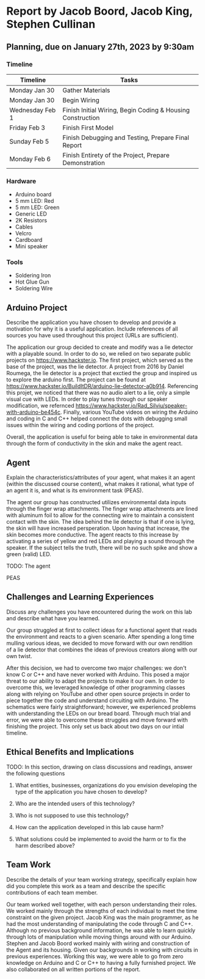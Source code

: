 # Report by Jacob Boord, Jacob King, Stephen Cullinan

## Planning, due on January 27th, 2023 by 9:30am

### Timeline

| Timeline  | Tasks |
| ----------- | ----------- |
| Monday Jan 30 |   Gather Materials   |
| Monday Jan 30 |   Begin Wiring   |
| Wednesday Feb 1 |   Finish Initial Wiring, Begin Coding & Housing Construction   |
| Friday Feb 3 |   Finish First Model  |
| Sunday Feb 5 |   Finish Debugging and Testing, Prepare Final Report   |
| Monday Feb 6 |   Finish Entirety of the Project, Prepare Demonstration   |

### Hardware

- Arduino board
- 5 mm LED: Red
- 5 mm LED: Green
- Generic LED
- 2K Resistors
- Cables
- Velcro
- Cardboard
- Mini speaker 

### Tools

- Soldering Iron
- Hot Glue Gun
- Soldering Wire

## Arduino Project

Describe the application you have chosen to develop and provide a motivation for why it is a useful application. Include references of all sources you have used throughout this project (URLs are sufficient).

The application our group decided to create and modify was a lie detector with a playable sound. In order to do so, we relied on two separate public projects on https://www.hackster.io. The first project, which served as the base of the project, was the lie detector. A project from 2016 by Daniel Roumega, the lie detector is a project that exctied the group and inspired us to explore the arduino first. The project can be found at https://www.hackster.io/BuildItDR/arduino-lie-detector-a0b914. Referencing this projet, we noticed that there was no audio alert to a lie, only a simple visual cue with LEDs. In order to play tunes through our speaker modification, we refernced https://www.hackster.io/Rad_Silviu/speaker-with-arduino-be454c. Finally, various YouTube videos on wiring the Arduino and coding in C and C++  helped connect the dots with debugging small issues within the wiring and coding portions of the project.

Overall, the application is useful for being able to take in environmental data through the form of conductivity in the skin and make the agent react. 

## Agent

Explain the characteristics/attributes of your agent, what makes it an agent (within the discussed course content), what makes it rational, what type of an agent it is, and what is its environment task (PEAS).

The agent our group has constructed utilizes environmental data inputs through the finger wrap attachments. The finger wrap attachments are lined with aluminum foil to allow for the connecting wire to maintain a consistent contact with the skin. The idea behind the lie detector is that if one is lying, the skin will have increased persperation. Upon having that increase, the skin becomes more conductive. The agent reacts to this increase by activating a series of yellow and red LEDs and playing a sound through the speaker. If the subject tells the truth, there will be no such spike and show a green (valid) LED.

TODO:
The agent 

PEAS

## Challenges and Learning Experiences

Discuss any challenges you have encountered during the work on this lab and  describe what have you learned.

Our group struggled at first to collect ideas for a functional agent that reads the environment and reacts to a given scenario. After spending a long time mulling various ideas, we decided to move forward with our own rendition of a lie detector that combines the ideas of previous creators along with our own twist.

After this decision, we had to overcome two major challenges: we don't know C or C++ and have never worked with Arduino. This posed a major threat to our ability to adapt the projects to make it our own. In order to overcome this, we leveraged knowledge of other programming classes along with relying on YouTube and other open source projects in order to piece together the code and understand circuiting with Arduino. The schematics were fairly straightforward; however, we experienced problems with understanding the LEDs on our bread board. Through much trial and error, we were able to overcome these struggles and move forward with finishing the project. This only set us back about two days on our intial timeline.

## Ethical Benefits and Implications

TODO:
In this section, drawing on class discussions and readings, answer the following questions

1. What entities, businesses, organizations do you envision developing the type of the application you have chosen to develop?

2. Who are the intended users of this technology?

3. Who is not supposed to use this technology?

4. How can the application developed in this lab cause harm?

5. What solutions could be implemented to avoid the harm or to fix the harm described above?

## Team Work

Describe the details of your team working strategy, specifically explain how did you complete this work as a team and describe the specific contributions of each team member.

Our team worked well together, with each person understanding their roles. We worked mainly through the strengths of each individual to meet the time constraint on the given project. Jacob King was the main programmer, as he had the most understanding of manipulating the code through C and C++. Although no previous background information, he was able to learn quickly through lots of manipulation while moving things around with our Arduino. Stephen and Jacob Boord worked mainly with wiring and construction of the Agent and its housing. Given our backgrounds in working with circuits in previous experiences. Working this way, we were able to go from zero knowledge on Arduino and C or C++ to having a fully furnished project. We also collaborated on all written portions of the report.

